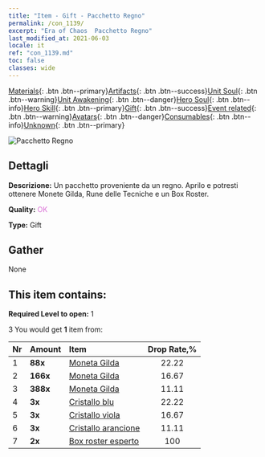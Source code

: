 ```yaml
---
title: "Item - Gift - Pacchetto Regno"
permalink: /con_1139/
excerpt: "Era of Chaos  Pacchetto Regno"
last_modified_at: 2021-06-03
locale: it
ref: "con_1139.md"
toc: false
classes: wide
---
```

 [Materials](/ItemsIT/){: .btn .btn--primary}[Artifacts](/ItemsIT/Artifacts/){: .btn .btn--success}[Unit Soul](/ItemsIT/UnitSoul/){: .btn .btn--warning}[Unit Awakening](/ItemsIT/UnitAwakening/){: .btn .btn--danger}[Hero Soul](/ItemsIT/HeroSoul/){: .btn .btn--info}[Hero Skill](/ItemsIT/HeroSkill/){: .btn .btn--primary}[Gift](/ItemsIT/Gift/){: .btn .btn--success}[Event related](/ItemsIT/Events/){: .btn .btn--warning}[Avatars](/ItemsIT/Avatars/){: .btn .btn--danger}[Consumables](/ItemsIT/Consumables/){: .btn .btn--info}[Unknown](/ItemsIT/Unknown/){: .btn .btn--primary}

 ![Pacchetto Regno](/images/t/i_907004.png)

## Dettagli
 **Descrizione:** Un pacchetto proveniente da un regno. Aprilo e potresti ottenere Monete Gilda, Rune delle Tecniche e un Box Roster.

 **Quality:** <span style="color: #DA70D6">OK</span>

 **Type:** Gift

## Gather

  None

## This item contains:

 **Required Level to open:** 1

 3 You would get **1** item  from:

  | Nr | Amount |     Item    | Drop Rate,% |
  |:---|:-------|:------------|:---------:|
  | 1 |  **88x** | [Moneta Gilda](/ItemsIT/con_896/) | 22.22 | 
  | 2 |  **166x** | [Moneta Gilda](/ItemsIT/con_896/) | 16.67 | 
  | 3 |  **388x** | [Moneta Gilda](/ItemsIT/con_896/) | 11.11 | 
  | 4 |  **3x** | [Cristallo blu](/ItemsIT/con_716/) | 22.22 | 
  | 5 |  **3x** | [Cristallo viola](/ItemsIT/con_720/) | 16.67 | 
  | 6 |  **3x** | [Cristallo arancione](/ItemsIT/con_730/) | 11.11 | 
  | 7 |  **2x** | [Box roster esperto](/ItemsIT/con_767/) | 100 | 
